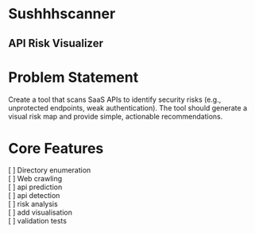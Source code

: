# Sushhhscanner
## API Risk Visualizer

# Problem Statement
Create a tool that scans SaaS APIs to identify security risks (e.g., unprotected endpoints, weak authentication). The tool should generate a visual risk map and provide simple, actionable recommendations.

# Core Features

[ ] Directory enumeration  
[ ] Web crawling  
[ ] api prediction  
[ ] api detection  
[ ] risk analysis  
[ ] add visualisation  
[ ] validation tests  
